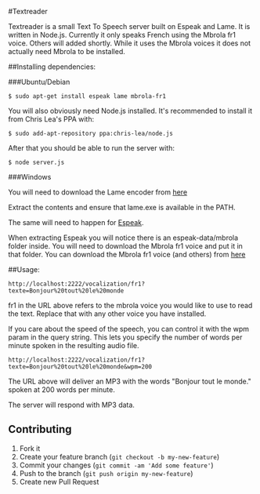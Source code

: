#Textreader

Textreader is a small Text To Speech server built on Espeak and Lame. It is
written in Node.js. Currently it only speaks French using the Mbrola fr1
voice. Others will added shortly.
While it uses the Mbrola voices it does not actually need Mbrola to be
installed.

##Installing dependencies:

###Ubuntu/Debian

    $ sudo apt-get install espeak lame mbrola-fr1

You will also obviously need Node.js installed. It's recommended to install it
from Chris Lea's PPA with:

    $ sudo add-apt-repository ppa:chris-lea/node.js

After that you should be able to run the server with:

    $ node server.js

###Windows

You will need to download the Lame encoder from [here](http://www.rarewares.org/mp3-lame-bundle.php)

Extract the contents and ensure that lame.exe is available in the PATH.

The same will need to happen for [Espeak](http://espeak.sourceforge.net/download.html).

When extracting Espeak you will notice there is an espeak-data/mbrola folder
inside.  You will need to download the Mbrola fr1 voice and put it in that
folder.  You can download the Mbrola fr1 voice (and others) from [here](http://tcts.fpms.ac.be/synthesis/mbrola/mbrcopybin.html)

##Usage:

    http://localhost:2222/vocalization/fr1?texte=Bonjour%20tout%20le%20monde

fr1 in the URL above refers to the mbrola voice you would like to use to read
the text. Replace that with any other voice you have installed.

If you care about the speed of the speech, you can control it with the wpm
param in the query string. This lets you specify the number of words per minute
spoken in the resulting audio file.

    http://localhost:2222/vocalization/fr1?texte=Bonjour%20tout%20le%20monde&wpm=200

The URL above will deliver an MP3 with the words "Bonjour tout le monde."
spoken at 200 words per minute.



The server will respond with MP3 data.

## Contributing

1. Fork it
2. Create your feature branch (`git checkout -b my-new-feature`)
3. Commit your changes (`git commit -am 'Add some feature'`)
4. Push to the branch (`git push origin my-new-feature`)
5. Create new Pull Request
